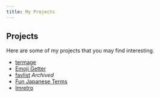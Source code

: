 ```yaml
---
title: My Projects
---
```

## Projects

Here are some of my projects that you may find interesting.

- [termage](./termage)
- [Emoji Getter](./emoji-getter)
- [favlist](./favlist) *Archived*
- [Fun Japanese Terms](fun-jp-terms)
- [Imretro](./imretro)
